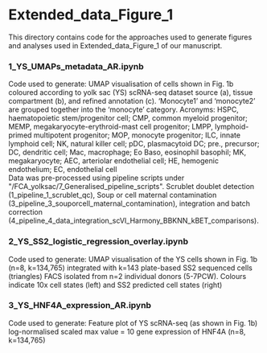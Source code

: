 # Extended_data_Figure_1

This directory contains code for the approaches used to generate figures and analyses used in Extended_data_Figure_1 of our manuscript. 

### 1_YS_UMAPs_metadata_AR.ipynb
Code used to generate: UMAP visualisation of cells shown in Fig. 1b coloured according to yolk sac (YS) scRNA-seq dataset source (a), tissue compartment (b), and refined annotation (c). ‘Monocyte1’ and ‘monocyte2’ are grouped together into the ‘monocyte’ category. Acronyms: HSPC, haematopoietic stem/progenitor cell; CMP, common myeloid progenitor; MEMP, megakaryocyte-erythroid-mast cell progenitor; LMPP, lymphoid-primed multipotent progenitor; MOP, monocyte progenitor; ILC, innate lymphoid cell; NK, natural killer cell; pDC, plasmacytoid DC; pre., precursor; DC, dendritic cell; Mac, macrophage; Eo Baso, eosinophil basophil; MK, megakaryocyte; AEC, arteriolar endothelial cell; HE, hemogenic endothelium; EC, endothelial cell 
<br>
Data was pre-processed using pipeline scripts under "/FCA_yolksac/7_Generalised_pipeline_scripts". Scrublet doublet detection (1_pipeline_1_scrublet_qc), Soup or cell maternal contamination (3_pipeline_3_souporcell_maternal_contamination), integration and batch correction (4_pipeline_4_data_integration_scVI_Harmony_BBKNN_kBET_comparisons).

### 2_YS_SS2_logistic_regression_overlay.ipynb
Code used to generate: UMAP visualisation of the YS cells shown in Fig. 1b (n=8, k=134,765) integrated with k=143 plate-based SS2 sequenced cells (triangles) FACS isolated from n=2 individual donors (5-7PCW). Colours indicate 10x cell states (left) and SS2 predicted cell states (right) 

### 3_YS_HNF4A_expression_AR.ipynb
Code used to generate: Feature plot of YS scRNA-seq (as shown in Fig. 1b) log-normalised scaled max value = 10 gene expression of HNF4A (n=8, k=134,765)

